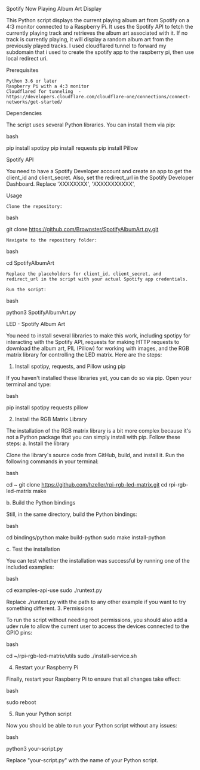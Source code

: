 Spotify Now Playing Album Art Display

This Python script displays the current playing album art from Spotify on a 4:3 monitor connected to a Raspberry Pi. It uses the Spotify API to fetch the currently playing track and retrieves the album art associated with it. If no track is currently playing, it will display a random album art from the previously played tracks. I used cloudflared tunnel to forward my subdomain that i used to create the spotify app to the raspberry pi, then use local redirect uri.

Prerequisites

    Python 3.6 or later
    Raspberry Pi with a 4:3 monitor
    Cloudflared for tunneling  - https://developers.cloudflare.com/cloudflare-one/connections/connect-networks/get-started/
    
Dependencies

The script uses several Python libraries. You can install them via pip:

bash

pip install spotipy
pip install requests
pip install Pillow

Spotify API

You need to have a Spotify Developer account and create an app to get the client_id and client_secret. Also, set the redirect_url in the Spotify Developer Dashboard. Replace 'XXXXXXXX', 'XXXXXXXXXXX', 

Usage

    Clone the repository:

bash

git clone https://github.com/Brownster/SpotifyAlbumArt.py.git

    Navigate to the repository folder:

bash

cd SpotifyAlbumArt

    Replace the placeholders for client_id, client_secret, and redirect_url in the script with your actual Spotify app credentials.

    Run the script:

bash

python3 SpotifyAlbumArt.py



LED - Spotify Album Art

You need to install several libraries to make this work, including spotipy for interacting with the Spotify API, requests for making HTTP requests to download the album art, PIL (Pillow) for working with images, and the RGB matrix library for controlling the LED matrix. Here are the steps:
1. Install spotipy, requests, and Pillow using pip

If you haven't installed these libraries yet, you can do so via pip. Open your terminal and type:

bash

pip install spotipy requests pillow

2. Install the RGB Matrix Library

The installation of the RGB matrix library is a bit more complex because it's not a Python package that you can simply install with pip. Follow these steps:
a. Install the library

Clone the library's source code from GitHub, build, and install it. Run the following commands in your terminal:

bash

cd ~
git clone https://github.com/hzeller/rpi-rgb-led-matrix.git
cd rpi-rgb-led-matrix
make

b. Build the Python bindings

Still, in the same directory, build the Python bindings:

bash

cd bindings/python
make build-python
sudo make install-python

c. Test the installation

You can test whether the installation was successful by running one of the included examples:

bash

cd examples-api-use
sudo ./runtext.py

Replace ./runtext.py with the path to any other example if you want to try something different.
3. Permissions

To run the script without needing root permissions, you should also add a udev rule to allow the current user to access the devices connected to the GPIO pins:

bash

cd ~/rpi-rgb-led-matrix/utils
sudo ./install-service.sh

4. Restart your Raspberry Pi

Finally, restart your Raspberry Pi to ensure that all changes take effect:

bash

sudo reboot

5. Run your Python script

Now you should be able to run your Python script without any issues:

bash

python3 your-script.py

Replace "your-script.py" with the name of your Python script.
